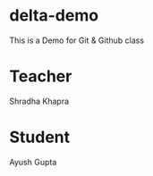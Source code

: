 # delta-demo
This is a Demo for Git &amp; Github class

# Teacher
Shradha Khapra

# Student 
Ayush Gupta